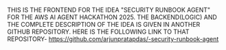 THIS IS THE FRONTEND FOR THE IDEA "SECURITY RUNBOOK AGENT" FOR THE AWS AI AGENT HACKATHON 2025. THE BACKEND(LOGIC) AND THE COMPLETE DESCRIPTION OF THE IDEA IS GIVEN IN ANOTHER GITHUB REPOSITORY. HERE IS THE FOLLOWING LINK TO THAT REPOSITORY- https://github.com/arjunpratapdas/-security-runbook-agent
